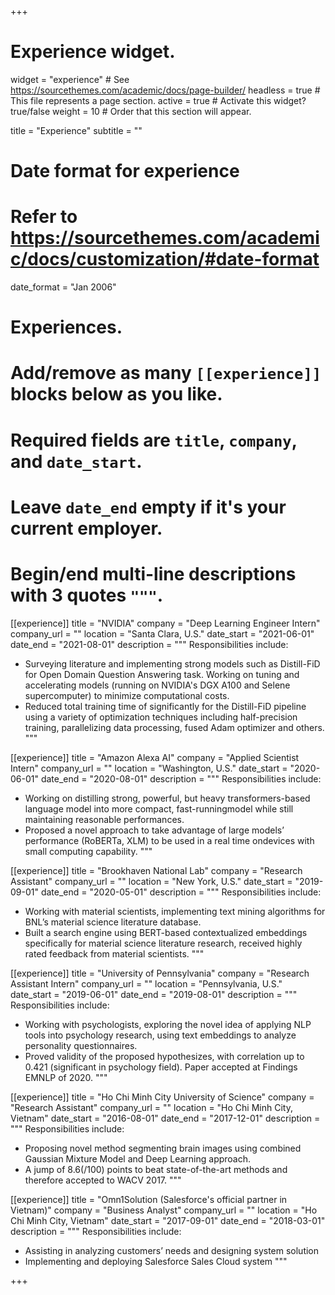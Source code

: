 +++
# Experience widget.
widget = "experience"  # See https://sourcethemes.com/academic/docs/page-builder/
headless = true  # This file represents a page section.
active = true  # Activate this widget? true/false
weight = 10  # Order that this section will appear.

title = "Experience"
subtitle = ""

# Date format for experience
#   Refer to https://sourcethemes.com/academic/docs/customization/#date-format
date_format = "Jan 2006"

# Experiences.
#   Add/remove as many `[[experience]]` blocks below as you like.
#   Required fields are `title`, `company`, and `date_start`.
#   Leave `date_end` empty if it's your current employer.
#   Begin/end multi-line descriptions with 3 quotes `"""`.

[[experience]]
  title = "NVIDIA"
  company = "Deep Learning Engineer Intern"
  company_url = ""
  location = "Santa Clara, U.S."
  date_start = "2021-06-01"
  date_end = "2021-08-01"
  description = """
  Responsibilities include:

  * Surveying literature and implementing strong models such as Distill-FiD for Open Domain Question Answering task. Working on tuning and accelerating models (running on NVIDIA's DGX A100 and Selene supercomputer) to minimize computational costs.
  * Reduced total training time of significantly for the Distill-FiD pipeline using a variety of optimization techniques including half-precision training, parallelizing data processing, fused Adam optimizer and others. 
"""    

[[experience]]
  title = "Amazon Alexa AI"
  company = "Applied Scientist Intern"
  company_url = ""
  location = "Washington, U.S."
  date_start = "2020-06-01"
  date_end = "2020-08-01"
  description = """
  Responsibilities include:

  * Working on distilling strong, powerful, but heavy transformers-based language model into more compact, fast-runningmodel while still maintaining reasonable performances.
  * Proposed a novel approach to take advantage of large models’ performance (RoBERTa, XLM) to be used in a real time ondevices with small computing capability.
"""    

[[experience]]
  title = "Brookhaven National Lab"
  company = "Research Assistant"
  company_url = ""
  location = "New York, U.S."
  date_start = "2019-09-01"
  date_end = "2020-05-01"
  description = """
  Responsibilities include:

  * Working with material scientists, implementing text mining algorithms for BNL’s material science literature database.
  * Built a search engine using BERT-based contextualized embeddings specifically for material science literature research, received highly rated feedback from material scientists. 
"""

[[experience]]
  title = "University of Pennsylvania"
  company = "Research Assistant Intern"
  company_url = ""
  location = "Pennsylvania, U.S."
  date_start = "2019-06-01"
  date_end = "2019-08-01"
  description = """
  Responsibilities include:

  * Working with psychologists, exploring the novel idea of applying NLP tools into psychology research, using text embeddings to analyze personality questionnaires.
  * Proved validity of the proposed hypothesizes, with correlation up to 0.421 (significant in psychology field). Paper accepted at Findings EMNLP of 2020. 
"""


[[experience]]
  title = "Ho Chi Minh City University of Science"
  company = "Research Assistant"
  company_url = ""
  location = "Ho Chi Minh City, Vietnam"
  date_start = "2016-08-01"
  date_end = "2017-12-01"
  description = """
  Responsibilities include:

  * Proposing novel method segmenting brain images using combined Gaussian Mixture Model and Deep Learning approach.
  * A jump of 8.6(/100) points to beat state-of-the-art methods and therefore accepted to WACV 2017.
"""


[[experience]]
  title = "Omn1Solution (Salesforce's official partner in Vietnam)"
  company = "Business Analyst"
  company_url = ""
  location = "Ho Chi Minh City, Vietnam"
  date_start = "2017-09-01"
  date_end = "2018-03-01"
  description = """
  Responsibilities include:

  * Assisting in analyzing customers’ needs and designing system solution
  * Implementing and deploying Salesforce Sales Cloud system
"""



+++
